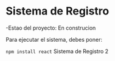 <h1>Sistema de Registro</h1>
-Estao del proyecto: En construcion

Para ejecutar el sistema, debes poner:

```npm install react```
Sistema de Registro 2
